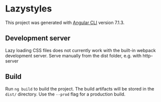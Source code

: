 # Lazystyles

This project was generated with [Angular CLI](https://github.com/angular/angular-cli) version 7.1.3.

## Development server

Lazy loading CSS files does not currently work with the built-in webpack development server.
Serve manually from the dist folder, e.g. with http-server

## Build

Run `ng build` to build the project. The build artifacts will be stored in the `dist/` directory. Use the `--prod` flag for a production build.
